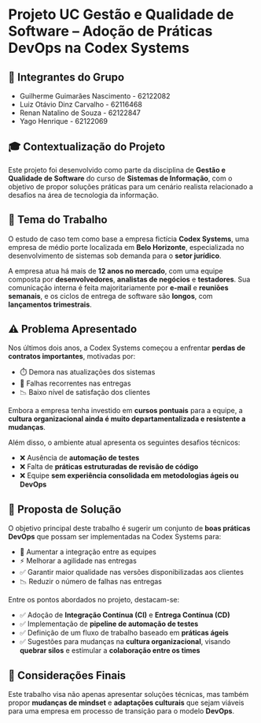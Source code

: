 # Projeto UC Gestão e Qualidade de Software – Adoção de Práticas DevOps na Codex Systems

## 👥 Integrantes do Grupo

- Guilherme Guimarães Nascimento - 62122082  
- Luiz Otávio Dinz Carvalho - 62116468  
- Renan Natalino de Souza - 62122847 
- Yago Henrique - 62122069

## 🎓 Contextualização do Projeto

Este projeto foi desenvolvido como parte da disciplina de **Gestão e Qualidade de Software** do curso de **Sistemas de Informação**, com o objetivo de propor soluções práticas para um cenário realista relacionado a desafios na área de tecnologia da informação.

## 🧩 Tema do Trabalho

O estudo de caso tem como base a empresa fictícia **Codex Systems**, uma empresa de médio porte localizada em **Belo Horizonte**, especializada no desenvolvimento de sistemas sob demanda para o **setor jurídico**.

A empresa atua há mais de **12 anos no mercado**, com uma equipe composta por **desenvolvedores**, **analistas de negócios** e **testadores**. Sua comunicação interna é feita majoritariamente por **e-mail** e **reuniões semanais**, e os ciclos de entrega de software são **longos**, com **lançamentos trimestrais**.

## ⚠️ Problema Apresentado

Nos últimos dois anos, a Codex Systems começou a enfrentar **perdas de contratos importantes**, motivadas por:

- ⏱️ Demora nas atualizações dos sistemas  
- 🐞 Falhas recorrentes nas entregas  
- 📉 Baixo nível de satisfação dos clientes  

Embora a empresa tenha investido em **cursos pontuais** para a equipe, a **cultura organizacional ainda é muito departamentalizada e resistente a mudanças**.

Além disso, o ambiente atual apresenta os seguintes desafios técnicos:

- ❌ Ausência de **automação de testes**  
- ❌ Falta de **práticas estruturadas de revisão de código**  
- ❌ Equipe **sem experiência consolidada em metodologias ágeis ou DevOps**

## 🚀 Proposta de Solução

O objetivo principal deste trabalho é sugerir um conjunto de **boas práticas DevOps** que possam ser implementadas na Codex Systems para:

- 🔗 Aumentar a integração entre as equipes  
- ⚡ Melhorar a agilidade nas entregas  
- ✅ Garantir maior qualidade nas versões disponibilizadas aos clientes  
- 📉 Reduzir o número de falhas nas entregas  

Entre os pontos abordados no projeto, destacam-se:

- ✅ Adoção de **Integração Contínua (CI)** e **Entrega Contínua (CD)**  
- ✅ Implementação de **pipeline de automação de testes**  
- ✅ Definição de um fluxo de trabalho baseado em **práticas ágeis**  
- ✅ Sugestões para mudanças na **cultura organizacional**, visando **quebrar silos** e estimular a **colaboração entre os times**

## 📝 Considerações Finais

Este trabalho visa não apenas apresentar soluções técnicas, mas também propor **mudanças de mindset** e **adaptações culturais** que sejam viáveis para uma empresa em processo de transição para o modelo **DevOps**.
